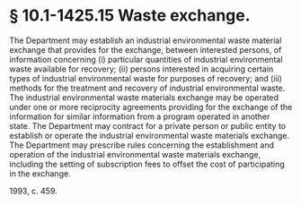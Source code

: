 # § 10.1-1425.15 Waste exchange.

<p>The Department may establish an industrial environmental waste material exchange that provides for the exchange, between interested persons, of information concerning (i) particular quantities of industrial environmental waste available for recovery; (ii) persons interested in acquiring certain types of industrial environmental waste for purposes of recovery; and (iii) methods for the treatment and recovery of industrial environmental waste. The industrial environmental waste materials exchange may be operated under one or more reciprocity agreements providing for the exchange of the information for similar information from a program operated in another state. The Department may contract for a private person or public entity to establish or operate the industrial environmental waste materials exchange. The Department may prescribe rules concerning the establishment and operation of the industrial environmental waste materials exchange, including the setting of subscription fees to offset the cost of participating in the exchange.</p><p>1993, c. 459.</p>